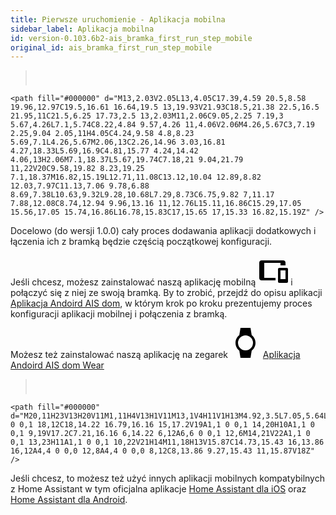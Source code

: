 ```yaml
---
title: Pierwsze uruchomienie - Aplikacja mobilna
sidebar_label: Aplikacja mobilna
id: version-0.103.6b2-ais_bramka_first_run_step_mobile
original_id: ais_bramka_first_run_step_mobile
---
```


> <svg style="width:24px;height:24px" viewBox="0 0 24 24">
    <path fill="#000000" d="M13,2.03V2.05L13,4.05C17.39,4.59 20.5,8.58 19.96,12.97C19.5,16.61 16.64,19.5 13,19.93V21.93C18.5,21.38 22.5,16.5 21.95,11C21.5,6.25 17.73,2.5 13,2.03M11,2.06C9.05,2.25 7.19,3 5.67,4.26L7.1,5.74C8.22,4.84 9.57,4.26 11,4.06V2.06M4.26,5.67C3,7.19 2.25,9.04 2.05,11H4.05C4.24,9.58 4.8,8.23 5.69,7.1L4.26,5.67M2.06,13C2.26,14.96 3.03,16.81 4.27,18.33L5.69,16.9C4.81,15.77 4.24,14.42 4.06,13H2.06M7.1,18.37L5.67,19.74C7.18,21 9.04,21.79 11,22V20C9.58,19.82 8.23,19.25 7.1,18.37M16.82,15.19L12.71,11.08C13.12,10.04 12.89,8.82 12.03,7.97C11.13,7.06 9.78,6.88 8.69,7.38L10.63,9.32L9.28,10.68L7.29,8.73C6.75,9.82 7,11.17 7.88,12.08C8.74,12.94 9.96,13.16 11,12.76L15.11,16.86C15.29,17.05 15.56,17.05 15.74,16.86L16.78,15.83C17,15.65 17,15.33 16.82,15.19Z" />
</svg> Docelowo (do wersji 1.0.0) cały proces dodawania aplikacji dodatkowych i łączenia ich z bramką będzie częścią początkowej konfiguracji.

Jeśli chcesz, możesz zainstalować naszą aplikację mobilną <svg style="width:48px;height:48px" viewBox="0 0 24 24">
    <path fill="#000000" d="M3,4H20A2,2 0 0,1 22,6V8H18V6H5V18H14V20H3A2,2 0 0,1 1,18V6A2,2 0 0,1 3,4M17,10H23A1,1 0 0,1 24,11V21A1,1 0 0,1 23,22H17A1,1 0 0,1 16,21V11A1,1 0 0,1 17,10M18,12V19H22V12H18Z" />
</svg> i połączyć się z niej ze swoją bramką.
By to zrobić, przejdź do opisu aplikacji [Aplikacja Andoird AIS dom](/AIS-docs/docs/en/ais_app_android_dom.html), w którym krok po kroku prezentujemy proces konfiguracji aplikacji mobilnej i połączenia z bramką.

Możesz też zainstalować naszą aplikację na zegarek <svg style="width:48px;height:48px" viewBox="0 0 24 24">
    <path fill="#000000" d="M6,12A6,6 0 0,1 12,6A6,6 0 0,1 18,12A6,6 0 0,1 12,18A6,6 0 0,1 6,12M20,12C20,9.45 18.81,7.19 16.95,5.73L16,0H8L7.05,5.73C5.19,7.19 4,9.45 4,12C4,14.54 5.19,16.81 7.05,18.27L8,24H16L16.95,18.27C18.81,16.81 20,14.54 20,12Z" />
</svg> [Aplikacja Andoird AIS dom Wear](/AIS-docs/docs/en/ais_app_android_dom_wear.html)




> <svg style="width:24px;height:24px" viewBox="0 0 24 24">
    <path fill="#000000" d="M20,11H23V13H20V11M1,11H4V13H1V11M13,1V4H11V1H13M4.92,3.5L7.05,5.64L5.63,7.05L3.5,4.93L4.92,3.5M16.95,5.63L19.07,3.5L20.5,4.93L18.37,7.05L16.95,5.63M12,6A6,6 0 0,1 18,12C18,14.22 16.79,16.16 15,17.2V19A1,1 0 0,1 14,20H10A1,1 0 0,1 9,19V17.2C7.21,16.16 6,14.22 6,12A6,6 0 0,1 12,6M14,21V22A1,1 0 0,1 13,23H11A1,1 0 0,1 10,22V21H14M11,18H13V15.87C14.73,15.43 16,13.86 16,12A4,4 0 0,0 12,8A4,4 0 0,0 8,12C8,13.86 9.27,15.43 11,15.87V18Z" />
</svg> Jeśli chcesz, to możesz też użyć innych aplikacji mobilnych kompatybilnych z Home Assistant w tym oficjalna aplikacje [Home Assistant dla iOS](https://apps.apple.com/us/app/home-assistant/id1099568401) oraz [Home Assistant dla Android](https://play.google.com/store/apps/details?id=io.homeassistant.companion.android).  

